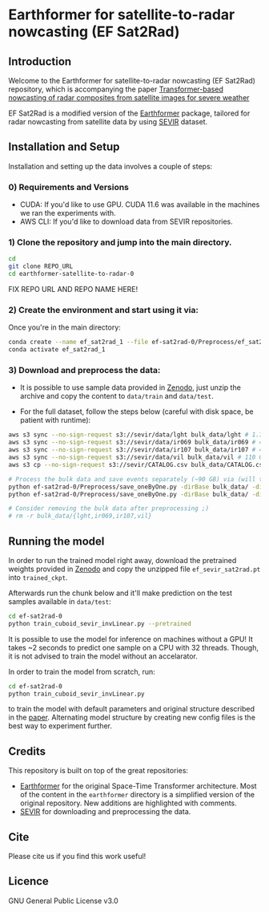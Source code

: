 # Earthformer for satellite-to-radar nowcasting (EF Sat2Rad)

## Introduction

Welcome to the Earthformer for satellite-to-radar nowcasting (EF Sat2Rad) repository, which is accompanying the paper [Transformer-based nowcasting of radar composites from satellite images for severe weather](LINK_WILL_BE_AVAILABLE_SOON)

EF Sat2Rad is a modified version of the [Earthformer](https://github.com/amazon-science/earth-forecasting-transformer) package, tailored for radar nowcasting from satellite data by using [SEVIR](https://github.com/MIT-AI-Accelerator/neurips-2020-sevir) dataset. 

## Installation and Setup

Installation and setting up the data involves a couple of steps:

### 0) Requirements and Versions
- CUDA: If you'd like to use GPU. CUDA 11.6 was available in the machines we ran the experiments with. 
- AWS CLI: If you'd like to download data from SEVIR repositories.

### 1) Clone the repository and jump into the main directory.
```bash
cd
git clone REPO_URL
cd earthformer-satellite-to-radar-0
```
FIX REPO URL AND REPO NAME HERE!

### 2) Create the environment and start using it via:
Once you're in the main directory:
```bash
conda create --name ef_sat2rad_1 --file ef-sat2rad-0/Preprocess/ef_sat2rad.txt
conda activate ef_sat2rad_1
```

### 3) Download and preprocess the data:
- It is possible to use sample data provided in [Zenodo](https://doi.org/10.5281/zenodo.10033640), just unzip the archive and copy the content to `data/train` and `data/test`.

- For the full dataset, follow the steps below (careful with disk space, be patient with runtime):
```bash
aws s3 sync --no-sign-request s3://sevir/data/lght bulk_data/lght # 1.7 GB
aws s3 sync --no-sign-request s3://sevir/data/ir069 bulk_data/ir069 # 46 GB
aws s3 sync --no-sign-request s3://sevir/data/ir107 bulk_data/ir107 # 46 GB
aws s3 sync --no-sign-request s3://sevir/data/vil bulk_data/vil # 110 GB
aws s3 cp --no-sign-request s3://sevir/CATALOG.csv bulk_data/CATALOG.csv

# Process the bulk data and save events separately (~90 GB) via (will take quite some processing time):
python ef-sat2rad-0/Preprocess/save_oneByOne.py -dirBase bulk_data/ -dirOut data/ -dataMod test  # 23 GB
python ef-sat2rad-0/Preprocess/save_oneByOne.py -dirBase bulk_data/ -dirOut data/ -dataMod train  # 64 GB

# Consider removing the bulk data after preprocessing ;)
# rm -r bulk_data/{lght,ir069,ir107,vil}
```

## Running the model
In order to run the trained model right away, download the pretrained weights provided in [Zenodo](https://doi.org/10.5281/zenodo.10033640) and copy the unzipped file `ef_sevir_sat2rad.pt` into `trained_ckpt`. 

Afterwards run the chunk below and it'll make prediction on the test samples available in `data/test`:
```bash
cd ef-sat2rad-0
python train_cuboid_sevir_invLinear.py --pretrained
```
It is possible to use the model for inference on machines without a GPU! It takes ~2 seconds to predict one sample on a CPU with 32 threads. Though, it is not advised to train the model without an accelarator.

In order to train the model from scratch, run:
```bash
cd ef-sat2rad-0
python train_cuboid_sevir_invLinear.py
```
to train the model with default parameters and original structure described in the [paper](PAPER_URL). Alternating model structure by creating new config files is the best way to experiment further.

## Credits
This repository is built on top of the great repositories:
- [Earthformer](https://github.com/amazon-science/earth-forecasting-transformer) for the original Space-Time Transformer architecture. Most of the content in the `earthformer` directory is a simplified version of the original repository. New additions are highlighted with comments.  
- [SEVIR](https://github.com/MIT-AI-Accelerator/neurips-2020-sevir) for downloading and preprocessing the data.

## Cite
Please cite us if you find this work useful!

## Licence
GNU General Public License v3.0